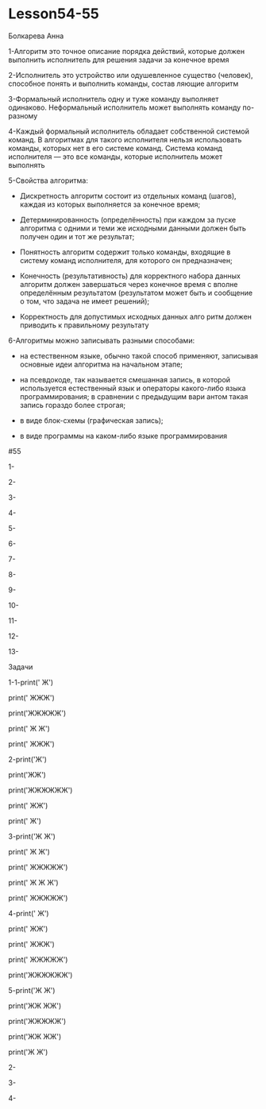 # Lesson54-55
Болкарева Анна

1-Алгоритм это точное описание порядка действий, которые должен выполнить исполнитель для решения задачи за конечное время

2-Исполнитель это устройство или одушевленное существо (человек), способное понять и выполнить команды, состав ляющие алгоритм

3-Формальный исполнитель одну и туже команду выполняет одинаково. Неформальный исполнитель может выполнять команду по-разному

4-Каждый формальный исполнитель обладает собственной системой команд. В алгоритмах для такого исполнителя нельзя использовать команды, которых нет в его системе команд. Система команд исполнителя — это все команды, которые исполнитель может выполнять

5-Свойства алгоритма:

- Дискретность алгоритм состоит из отдельных команд (шагов), каждая из которых выполняется за конечное время;

- Детерминированность (определённость) при каждом за пуске алгоритма с одними и теми же исходными данными должен быть получен один и тот же результат;

- Понятность алгоритм содержит только команды, входящие в систему команд исполнителя, для которого он предназначен;

- Конечность (результативность) для корректного набора данных алгоритм должен завершаться через конечное время с вполне определённым результатом (результатом может быть и сообщение о том, что задача не имеет решений);

- Корректность для допустимых исходных данных алго ритм должен приводить к правильному результату

6-Алгоритмы можно записывать разными способами: 

- на естественном языке, обычно такой способ применяют, записывая основные идеи алгоритма на начальном этапе;

- на псевдокоде, так называется смешанная запись, в которой используется естественный язык и операторы какого-либо языка программирования; в сравнении с предыдущим вари антом такая запись гораздо более строгая;

- в виде блок-схемы (графическая запись);

- в виде программы на каком-либо языке программирования

#55

1-

2-

3-

4-

5-

6-

7-

8-

9-

10-

11-

12-

13-

Задачи

1-1-print('  Ж')

print(' ЖЖЖ')

print('ЖЖЖЖЖ')

print(' Ж Ж')

print(' ЖЖЖ')


2-print('Ж')

print('ЖЖ')

print('ЖЖЖЖЖЖ')

print('    ЖЖ')

print('     Ж')


3-print('Ж     Ж')

print(' Ж   Ж')

print(' ЖЖЖЖЖ')

print(' Ж Ж Ж')

print(' ЖЖЖЖЖ')


4-print('     Ж')

print('    ЖЖ')

print('   ЖЖЖ')

print(' ЖЖЖЖЖ')

print('ЖЖЖЖЖЖ')


5-print('Ж   Ж')

print('ЖЖ ЖЖ')

print('ЖЖЖЖЖ')

print('ЖЖ ЖЖ')

print('Ж   Ж')

2-

3-

4-
